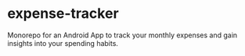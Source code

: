 # expense-tracker
Monorepo for an Android App to track your monthly expenses and gain insights into your spending habits.
